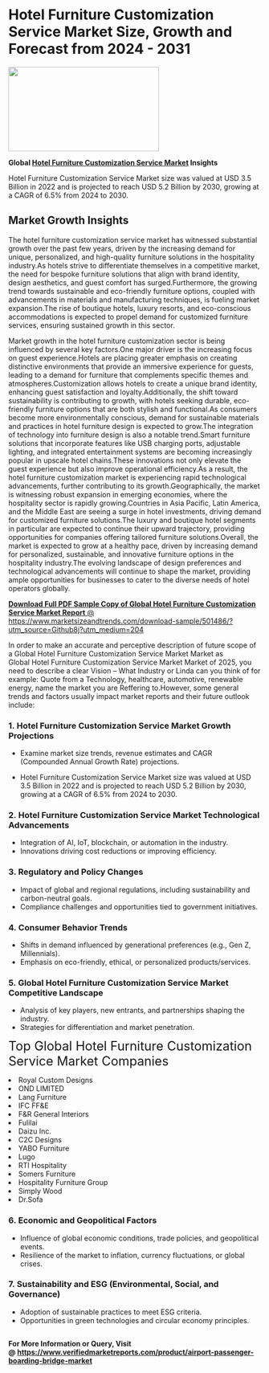 <H1>Hotel Furniture Customization Service Market Size, Growth and Forecast from 2024 - 2031</H1><img class="aligncenter size-medium wp-image-584254" src="https://thirdeyenews.in/wp-content/uploads/2024/09/Global-Market-Research-300x168.jpeg" alt="" width="300" height="168" /><p><strong>Global&nbsp;<a href="https://www.marketsizeandtrends.com/download-sample/501486/?utm_source=Github8j?utm_medium=204">Hotel Furniture Customization Service Market</a> Insights</strong></p><p>Hotel Furniture Customization Service Market size was valued at USD 3.5 Billion in 2022 and is projected to reach USD 5.2 Billion by 2030, growing at a CAGR of 6.5% from 2024 to 2030.</p><p><h2>Market Growth Insights</h2> <p>The hotel furniture customization service market has witnessed substantial growth over the past few years, driven by the increasing demand for unique, personalized, and high-quality furniture solutions in the hospitality industry.As hotels strive to differentiate themselves in a competitive market, the need for bespoke furniture solutions that align with brand identity, design aesthetics, and guest comfort has surged.Furthermore, the growing trend towards sustainable and eco-friendly furniture options, coupled with advancements in materials and manufacturing techniques, is fueling market expansion.The rise of boutique hotels, luxury resorts, and eco-conscious accommodations is expected to propel demand for customized furniture services, ensuring sustained growth in this sector.</p> <p><a href="download-sample-link" target="_blank"></a></p> <p>Market growth in the hotel furniture customization sector is being influenced by several key factors.One major driver is the increasing focus on guest experience.Hotels are placing greater emphasis on creating distinctive environments that provide an immersive experience for guests, leading to a demand for furniture that complements specific themes and atmospheres.Customization allows hotels to create a unique brand identity, enhancing guest satisfaction and loyalty.Additionally, the shift toward sustainability is contributing to growth, with hotels seeking durable, eco-friendly furniture options that are both stylish and functional.As consumers become more environmentally conscious, demand for sustainable materials and practices in hotel furniture design is expected to grow.The integration of technology into furniture design is also a notable trend.Smart furniture solutions that incorporate features like USB charging ports, adjustable lighting, and integrated entertainment systems are becoming increasingly popular in upscale hotel chains.These innovations not only elevate the guest experience but also improve operational efficiency.As a result, the hotel furniture customization market is experiencing rapid technological advancements, further contributing to its growth.Geographically, the market is witnessing robust expansion in emerging economies, where the hospitality sector is rapidly growing.Countries in Asia Pacific, Latin America, and the Middle East are seeing a surge in hotel investments, driving demand for customized furniture solutions.The luxury and boutique hotel segments in particular are expected to continue their upward trajectory, providing opportunities for companies offering tailored furniture solutions.Overall, the market is expected to grow at a healthy pace, driven by increasing demand for personalized, sustainable, and innovative furniture options in the hospitality industry.The evolving landscape of design preferences and technological advancements will continue to shape the market, providing ample opportunities for businesses to cater to the diverse needs of hotel operators globally.</p> <p><a href="get-more-link" target="_blank"></p><p><span class=""><strong>Download Full PDF Sample Copy of Global Hotel Furniture Customization Service Market Report</strong> @ <a href="https://www.marketsizeandtrends.com/download-sample/501486/?utm_source=Github8j?utm_medium=204" target="_blank">https://www.marketsizeandtrends.com/download-sample/501486/?utm_source=Github8j?utm_medium=204</a></span></p><p>In order to make an accurate and perceptive description of future scope of a Global&nbsp;Hotel Furniture Customization Service Market Market as Global&nbsp;Hotel Furniture Customization Service Market Market of 2025, you need to describe a clear Vision &ndash; What Industry or Linda can you think of for example: Quote from a Technology, healthcare, automotive, renewable energy, name the market you are Reffering to.However, some general trends and factors usually impact market reports and their future outlook include:</p><h3>1.&nbsp;<strong>Hotel Furniture Customization Service Market Growth Projections</strong></h3><ul><li>Examine market size trends, revenue estimates and CAGR (Compounded Annual Growth Rate) projections.</li><li><p>Hotel Furniture Customization Service Market size was valued at USD 3.5 Billion in 2022 and is projected to reach USD 5.2 Billion by 2030, growing at a CAGR of 6.5% from 2024 to 2030.</p></li></ul><h3>2.&nbsp;<strong>Hotel Furniture Customization Service Market Technological Advancements</strong></h3><ul><li>Integration of AI, IoT, blockchain, or automation in the industry.</li><li>Innovations driving cost reductions or improving efficiency.</li></ul><h3>3.&nbsp;<strong>Regulatory and Policy Changes</strong></h3><ul><li>Impact of global and regional regulations, including sustainability and carbon-neutral goals.</li><li>Compliance challenges and opportunities tied to government initiatives.</li></ul><h3>4.&nbsp;<strong>Consumer Behavior Trends</strong></h3><ul><li>Shifts in demand influenced by generational preferences (e.g., Gen Z, Millennials).</li><li>Emphasis on eco-friendly, ethical, or personalized products/services.</li></ul><h3>5.&nbsp;<strong>Global Hotel Furniture Customization Service Market Competitive Landscape</strong></h3><ul><li>Analysis of key players, new entrants, and partnerships shaping the industry.</li><li>Strategies for differentiation and market penetration.</li></ul><p data-pm-slice="1 1 []"><span style="color: inherit; font-family: inherit; font-size: 25px;">Top Global Hotel Furniture Customization Service Market Companies</span></p><div class="" data-test-id=""><p><li>Royal Custom Designs</li><li> OND LIMITED</li><li> Lang Furniture</li><li> IFC FF&E</li><li> F&R General Interiors</li><li> Fulilai</li><li> Daizu Inc.</li><li> C2C Designs</li><li> YABO Furniture</li><li> Lugo</li><li> RTI Hospitality</li><li> Somers Furniture</li><li> Hospitality Furniture Group</li><li> Simply Wood</li><li> Dr.Sofa</li></p></div><h3>6.&nbsp;<strong>Economic and Geopolitical Factors</strong></h3><ul><li>Influence of global economic conditions, trade policies, and geopolitical events.</li><li>Resilience of the market to inflation, currency fluctuations, or global crises.</li></ul><h3>7.&nbsp;<strong>Sustainability and ESG (Environmental, Social, and Governance)</strong></h3><ul><li>Adoption of sustainable practices to meet ESG criteria.</li><li>Opportunities in green technologies and circular economy principles.</li></ul><h2><strong style="font-size: 14px;">For More Information or Query, Visit @&nbsp;</strong><a style="background-color: #ffffff; font-size: 14px;" href="https://www.marketsizeandtrends.com/report/hotel-furniture-customization-service-market/" target="_blank">https://www.verifiedmarketreports.com/product/airport-passenger-boarding-bridge-market</a></h2>